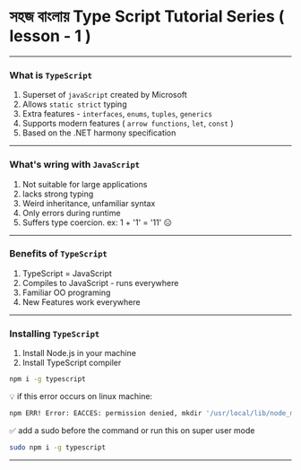 # সহজ বাংলায় Type Script Tutorial Series ( lesson - 1 )

---

### What is `TypeScript`

1.  Superset of `javaScript` created by Microsoft
2.  Allows `static strict` typing
3.  Extra features - `interfaces`, `enums`, `tuples`, `generics`
4.  Supports modern features ( `arrow functions`, `let`, `const` )
5.  Based on the .NET harmony specification

---

### What's wring with `JavaScript`

1. Not suitable for large applications
2. lacks strong typing
3. Weird inheritance, unfamiliar syntax
4. Only errors during runtime
5. Suffers type coercion. ex: 1 + '1' = '11' 😑

---

### Benefits of `TypeScript`

1. TypeScript = JavaScript
2. Compiles to JavaScript - runs everywhere
3. Familiar OO programing
4. New Features work everywhere

---

### Installing `TypeScript`

1. Install Node.js in your machine
2. Install TypeScript compiler

```bash
npm i -g typescript
```

💡 if this error occurs on linux machine:

```bash
npm ERR! Error: EACCES: permission denied, mkdir '/usr/local/lib/node_modules/typescript'
```

✅ add a sudo before the command or run this on super user mode

```bash
sudo npm i -g typescript
```

---
